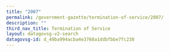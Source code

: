 ```yaml
---
title: "2007"
permalink: /government-gazette/termination-of-service/2007/
description: ""
third_nav_title: Termination of Service
layout: datagovsg-v2-search
datagovsg-id: d_49ba994acba4e3768a1ddbfbbe7fc230
---
```

